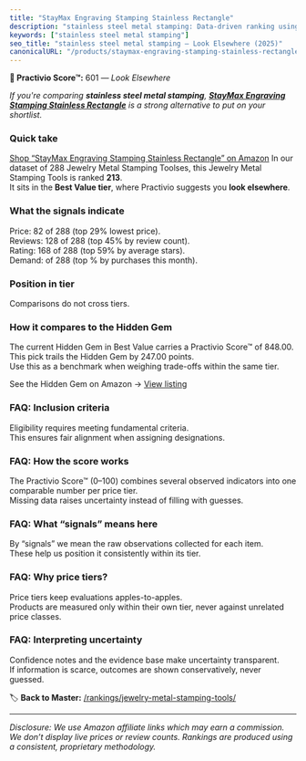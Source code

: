 ```yaml
---
title: "StayMax Engraving Stamping Stainless Rectangle"
description: "stainless steel metal stamping: Data-driven ranking using the Practivio Score™. Positioned by quality, value, demand, findability, momentum."
keywords: ["stainless steel metal stamping"]
seo_title: "stainless steel metal stamping — Look Elsewhere (2025)"
canonicalURL: "/products/staymax-engraving-stamping-stainless-rectangle-B0B6DR4RS3/"
---
```


**🚫 Practivio Score™:** 601 — _Look Elsewhere_


*If you're comparing **stainless steel metal stamping**, **[StayMax Engraving Stamping Stainless Rectangle](https://www.amazon.com/dp/B0B6DR4RS3?tag=practivio-20)** is a strong alternative to put on your shortlist.*
### Quick take
[Shop “StayMax Engraving Stamping Stainless Rectangle” on Amazon](https://www.amazon.com/dp/B0B6DR4RS3?tag=practivio-20)
In our dataset of 288 Jewelry Metal Stamping Toolses, this Jewelry Metal Stamping Tools is ranked **213**.  
It sits in the **Best Value tier**, where Practivio suggests you **look elsewhere**.

### What the signals indicate
Price: 82 of 288 (top 29% lowest price).  
Reviews: 128 of 288 (top 45% by review count).  
Rating: 168 of 288 (top 59% by average stars).  
Demand:  of 288 (top % by purchases this month).

### Position in tier
Comparisons do not cross tiers.

### How it compares to the Hidden Gem
The current Hidden Gem in Best Value carries a Practivio Score™ of 848.00.  
This pick trails the Hidden Gem by 247.00 points.  
Use this as a benchmark when weighing trade-offs within the same tier.  

See the Hidden Gem on Amazon → [View listing](https://www.amazon.com/dp/B07WNR8Y2L?tag=practivio-20)

### FAQ: Inclusion criteria
Eligibility requires meeting fundamental criteria.  
This ensures fair alignment when assigning designations.

### FAQ: How the score works
The Practivio Score™ (0–100) combines several observed indicators into one comparable number per price tier.  
Missing data raises uncertainty instead of filling with guesses.

### FAQ: What “signals” means here
By “signals” we mean the raw observations collected for each item.  
These help us position it consistently within its tier.

### FAQ: Why price tiers?
Price tiers keep evaluations apples-to-apples.  
Products are measured only within their own tier, never against unrelated price classes.

### FAQ: Interpreting uncertainty
Confidence notes and the evidence base make uncertainty transparent.  
If information is scarce, outcomes are shown conservatively, never guessed.


🏷️ **Back to Master:** [/rankings/jewelry-metal-stamping-tools/](/rankings/jewelry-metal-stamping-tools/)

---
_Disclosure: We use Amazon affiliate links which may earn a commission. We don’t display live prices or review counts. Rankings are produced using a consistent, proprietary methodology._
